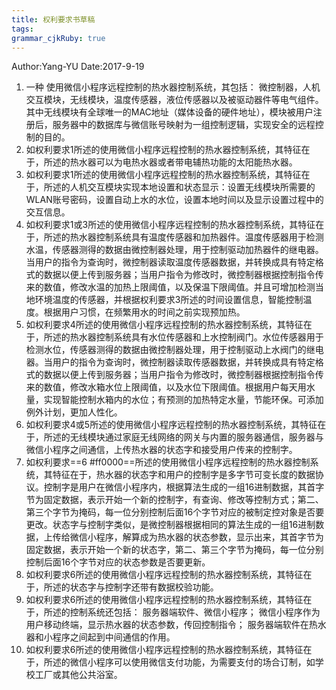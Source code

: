 ```yaml
---
title: 权利要求书草稿
tags: 
grammar_cjkRuby: true
---
```

Author:Yang-YU
Date:2017-9-19


1. 一种 使用微信小程序远程控制的热水器控制系统，其包括：
	微控制器，人机交互模块，无线模块，温度传感器，液位传感器以及被驱动器件等电气组件。其中无线模块有全球唯一的MAC地址（媒体设备的硬件地址），模块被用户注册后，服务器中的数据库与微信账号映射为一组控制逻辑，实现安全的远程控制的目的。
2. 如权利要求1所述的使用微信小程序远程控制的热水器控制系统，其特征在于，所述的热水器可以为电热水器或者带电辅热功能的太阳能热水器。
3. 如权利要求1所述的使用微信小程序远程控制的热水器控制系统，其特征在于，所述的人机交互模块实现本地设置和状态显示：设置无线模块所需要的WLAN账号密码，设置自动上水的水位，设置本地时间以及显示设置过程中的交互信息。
4. 如权利要求1或3所述的使用微信小程序远程控制的热水器控制系统，其特征在于，所述的热水器控制系统具有温度传感器和加热器件。温度传感器用于检测水温，传感器测得的数据由微控制器处理，用于控制驱动加热器件的继电器。当用户的指令为查询时，微控制器读取温度传感器数据，并转换成具有特定格式的数据以便上传到服务器；当用户指令为修改时，微控制器根据控制指令传来的数值，修改水温的加热上限阈值，以及保温下限阈值。并且可增加检测当地环境温度的传感器，并根据权利要求3所述的时间设置信息，智能控制温度。根据用户习惯，在频繁用水的时间之前实现预加热。
5. 如权利要求4所述的使用微信小程序远程控制的热水器控制系统，其特征在于，所述的热水器控制系统具有水位传感器和上水控制阀门。水位传感器用于检测水位，传感器测得的数据由微控制器处理，用于控制驱动上水阀门的继电器。当用户的指令为查询时，微控制器读取传感器数据，并转换成具有特定格式的数据以便上传到服务器；当用户指令为修改时，微控制器根据控制指令传来的数值，修改水箱水位上限阈值，以及水位下限阈值。根据用户每天用水量，实现智能控制水箱内的水位；有预测的加热特定水量，节能环保。可添加例外计划，更加人性化。
6. 如权利要求4或5所述的使用微信小程序远程控制的热水器控制系统，其特征在于，所述的无线模块通过家庭无线网络的网关与内置的服务器通信，服务器与微信小程序之间通信，上传热水器的状态字和接受用户传来的控制字。
7. 如权利要求==6 #ff0000==所述的使用微信小程序远程控制的热水器控制系统，其特征在于，热水器的状态字和用户的控制字是多字节可变长度的数据协议。控制字是用户在微信小程序内，根据算法生成的一组16进制数据，其首字节为固定数据，表示开始一个新的控制字，有查询、修改等控制方式；第二、第三个字节为掩码，每一位分别控制后面16个字节对应的被制定控对象是否要更改。状态字与控制字类似，是微控制器根据相同的算法生成的一组16进制数据，上传给微信小程序，解算成为热水器的状态参数，显示出来，其首字节为固定数据，表示开始一个新的状态字，第二、第三个字节为掩码，每一位分别控制后面16个字节对应的状态参数是否要更新。
8. 如权利要求6所述的使用微信小程序远程控制的热水器控制系统，其特征在于，所述的状态字与控制字还带有数据校验功能。
9. 如权利要求6所述的使用微信小程序远程控制的热水器控制系统，其特征在于，所述的控制系统还包括：
	服务器端软件、微信小程序；
	微信小程序作为用户移动终端，显示热水器的状态参数，传回控制指令；
	服务器端软件在热水器和小程序之间起到中间通信的作用。
10. 如权利要求6所述的使用微信小程序远程控制的热水器控制系统，其特征在于，所述的微信小程序可以使用微信支付功能，为需要支付的场合订制，如学校工厂或其他公共浴室。
	
	
